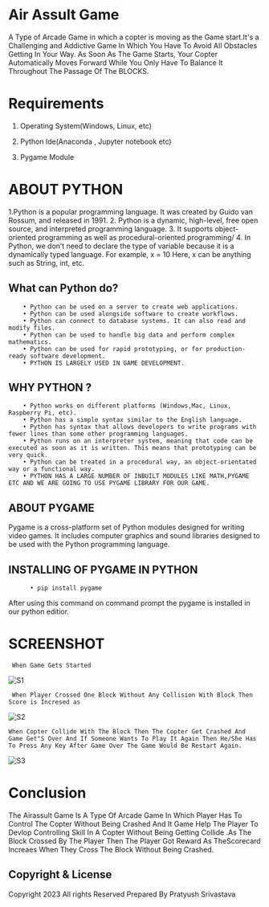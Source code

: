 # Air Assult Game
A Type of Arcade Game in which a copter is moving as the Game start.It's a Challenging and Addictive Game In Which You Have To Avoid All Obstacles Getting In Your Way. As Soon As The Game Starts, Your Copter Automatically Moves Forward While You Only Have To Balance It Throughout The Passage Of The BLOCKS.

# Requirements

1. Operating System(Windows, Linux, etc)

2. Python Ide(Anaconda , Jupyter notebook etc)

3. Pygame Module

# ABOUT PYTHON
1.Python is a popular programming language. It was created by Guido van Rossum, and released in 1991. 
2. Python is a dynamic, high-level, free open source, and interpreted programming language.
3. It supports object-oriented programming as well as procedural-oriented programming/
4. In Python, we don’t need to declare the type of variable because it is a dynamically typed language. For example, x = 10 Here, x can be anything such as String, int, etc.
        
## What can Python do?
        • Python can be used on a server to create web applications.
        • Python can be used alongside software to create workflows.
        • Python can connect to database systems. It can also read and modify files.
        • Python can be used to handle big data and perform complex mathematics.
        • Python can be used for rapid prototyping, or for production-ready software development.
        • PYTHON IS LARGELY USED IN GAME DEVELOPMENT.
## WHY PYTHON ?
        • Python works on different platforms (Windows,Mac, Linux, Raspberry Pi, etc).
        • Python has a simple syntax similar to the English language.
        • Python has syntax that allows developers to write programs with fewer lines than some other programming languages.
        • Python runs on an interpreter system, meaning that code can be executed as soon as it is written. This means that prototyping can be very quick.
        • Python can be treated in a procedural way, an object-orientated way or a functional way.
        • PYTHON HAS A LARGE NUMBER OF INBUILT MODULES LIKE MATH,PYGAME ETC AND WE ARE GOING TO USE PYGAME LIBRARY FOR OUR GAME.

## ABOUT PYGAME
Pygame is a cross-platform set of Python modules designed for writing video games. It includes computer graphics and sound libraries designed to
be used with the Python programming language.

## INSTALLING OF PYGAME IN PYTHON
          • pip install pygame


After using this command on command prompt the pygame is installed in our python editior.

# SCREENSHOT
     When Game Gets Started
![S1](https://user-images.githubusercontent.com/63108370/220164997-76eeff79-eaa4-4898-8baf-10c312e9c89d.jpg)

     When Player Crossed One Block Without Any Collision With Block Then Score is Incresed as
     
![S2](https://user-images.githubusercontent.com/63108370/220164997-76eeff79-eaa4-4898-8baf-10c312e9c89d.jpg)

    When Copter Collide With The Block Then The Copter Get Crashed And Game Get"S Over And If Someone Wants To Play It Again Then He/She Has To Press Any Key After Game Over The Game Would Be Restart Again.
    
![S3](https://user-images.githubusercontent.com/63108370/220164997-76eeff79-eaa4-4898-8baf-10c312e9c89d.jpg)

# Conclusion

The Airassult Game Is A Type Of Arcade Game In Which Player Has To Control The Copter Without Being Crashed And It Game Help The
Player To Devlop Controlling Skill In A Copter Without Being Getting Collide .As The Block Crossed By The Player Then The Player Got Reward As TheScorecard Increaes When They Cross The Block Without Being Crashed.


## Copyright & License
Copyright 2023 All rights Reserved Prepared By Pratyush Srivastava

